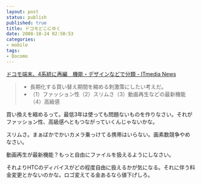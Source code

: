 ```yaml
---
layout: post
status: publish
published: true
title: ドコモどこにゆく
date: 2008-10-24 02:50:53
categories:
- mobile
tags:
- Docomo
---
```

<a href="http://www.itmedia.co.jp/news/articles/0810/15/news042.html">ドコモ端末、4系統に再編　機能・デザインなどで分類 - ITmedia News</a>
<blockquote>
<ul>
	<li>長期化する買い替え期間を縮める刺激策にしたい考えだ。</li>
	<li>（1）ファッション性（2）スリムさ（3）動画再生などの最新機能（4）高級感</li>
</ul>
</blockquote>
買い換えを縮めるって。最低3年は使っても問題ないものを作りなさい。それがファッション性、高級感へともつながっていくんじゃないかな。

スリムさ。まぁばかでかいカメラ乗っけてる携帯はいらない。画素数競争やめなさい。

動画再生が最新機能？もっと自由にファイルを扱えるようにしなさい。

それよりHTCのディバイスがどの程度自由に扱えるかが気になる。それに伴う料金変更とかないのかな。ロゴ変えてる金あるなら値下げしろ。
